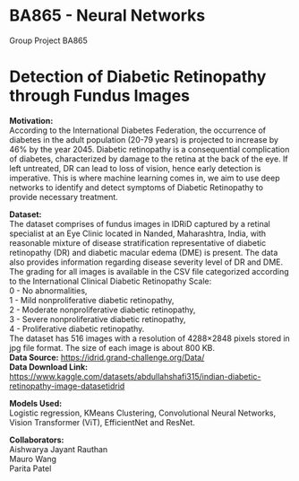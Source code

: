 # BA865 - Neural Networks
Group Project BA865

# Detection of Diabetic Retinopathy through Fundus Images

**Motivation:** <br>
According to the International Diabetes Federation, the occurrence of diabetes in the adult population (20-79 years) is projected to increase by 46% by the year 2045. Diabetic retinopathy is a consequential complication of diabetes, characterized by damage to the retina at the back of the eye. If left untreated, DR can lead to loss of vision, hence early detection is imperative. This is where machine learning comes in, we aim to use deep networks to identify and detect symptoms of Diabetic Retinopathy to provide necessary treatment.<br>

**Dataset:** <br>
The dataset comprises of fundus images in IDRiD captured by a retinal specialist at an Eye Clinic located in Nanded, Maharashtra, India, with reasonable mixture of disease stratification representative of diabetic retinopathy (DR) and diabetic macular edema (DME) is present. The data also provides information regarding disease severity level of DR and DME. The grading for all images is available in the CSV file categorized according to the International Clinical Diabetic Retinopathy Scale: <br>
0 - No abnormalities, <br>
1 - Mild nonproliferative diabetic retinopathy, <br>
2 - Moderate nonproliferative diabetic retinopathy, <br>
3 - Severe nonproliferative diabetic retinopathy, <br>
4 - Proliferative diabetic retinopathy.<br>
The dataset has 516 images with a resolution of 4288×2848 pixels stored in jpg file format. The size of each image is about 800 KB.<br>
**Data Source:** https://idrid.grand-challenge.org/Data/ <br>
**Data Download Link:** https://www.kaggle.com/datasets/abdullahshafi315/indian-diabetic-retinopathy-image-datasetidrid <br>

**Models Used:** <br>
Logistic regression, KMeans Clustering, Convolutional Neural Networks, Vision Transformer (ViT), EfficientNet and ResNet.<br>

**Collaborators:** <br>
Aishwarya Jayant Rauthan<br>
Mauro Wang<br>
Parita Patel<br>

